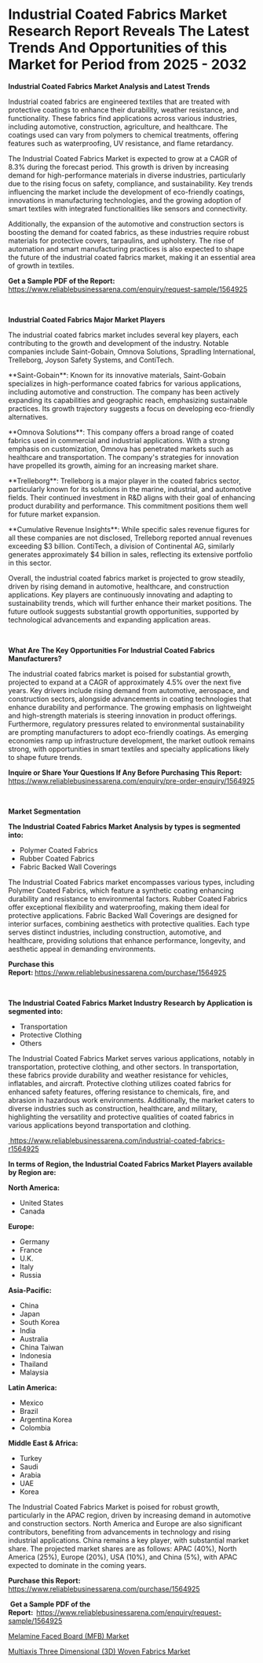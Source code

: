 <p><h1>Industrial Coated Fabrics Market Research Report Reveals The Latest Trends And Opportunities of this Market for Period from 2025 - 2032</h1></p><p><strong>Industrial Coated Fabrics Market Analysis and Latest Trends</strong></p>
<p><p>Industrial coated fabrics are engineered textiles that are treated with protective coatings to enhance their durability, weather resistance, and functionality. These fabrics find applications across various industries, including automotive, construction, agriculture, and healthcare. The coatings used can vary from polymers to chemical treatments, offering features such as waterproofing, UV resistance, and flame retardancy.</p><p>The Industrial Coated Fabrics Market is expected to grow at a CAGR of 8.3% during the forecast period. This growth is driven by increasing demand for high-performance materials in diverse industries, particularly due to the rising focus on safety, compliance, and sustainability. Key trends influencing the market include the development of eco-friendly coatings, innovations in manufacturing technologies, and the growing adoption of smart textiles with integrated functionalities like sensors and connectivity.</p><p>Additionally, the expansion of the automotive and construction sectors is boosting the demand for coated fabrics, as these industries require robust materials for protective covers, tarpaulins, and upholstery. The rise of automation and smart manufacturing practices is also expected to shape the future of the industrial coated fabrics market, making it an essential area of growth in textiles.</p></p>
<p><strong>Get a Sample PDF of the Report:&nbsp;</strong> <a href="https://www.reliablebusinessarena.com/enquiry/request-sample/1564925?utm_campaign=1420&utm_medium=2&utm_source=Github&utm_content=ia&utm_term=02042025&utm_id=industrial-coated-fabrics">https://www.reliablebusinessarena.com/enquiry/request-sample/1564925</a></p>
<p>&nbsp;</p>
<p><strong>Industrial Coated Fabrics Major Market Players</strong></p>
<p><p>The industrial coated fabrics market includes several key players, each contributing to the growth and development of the industry. Notable companies include Saint-Gobain, Omnova Solutions, Spradling International, Trelleborg, Joyson Safety Systems, and ContiTech.</p><p>**Saint-Gobain**: Known for its innovative materials, Saint-Gobain specializes in high-performance coated fabrics for various applications, including automotive and construction. The company has been actively expanding its capabilities and geographic reach, emphasizing sustainable practices. Its growth trajectory suggests a focus on developing eco-friendly alternatives.</p><p>**Omnova Solutions**: This company offers a broad range of coated fabrics used in commercial and industrial applications. With a strong emphasis on customization, Omnova has penetrated markets such as healthcare and transportation. The company's strategies for innovation have propelled its growth, aiming for an increasing market share.</p><p>**Trelleborg**: Trelleborg is a major player in the coated fabrics sector, particularly known for its solutions in the marine, industrial, and automotive fields. Their continued investment in R&D aligns with their goal of enhancing product durability and performance. This commitment positions them well for future market expansion.</p><p>**Cumulative Revenue Insights**: While specific sales revenue figures for all these companies are not disclosed, Trelleborg reported annual revenues exceeding $3 billion. ContiTech, a division of Continental AG, similarly generates approximately $4 billion in sales, reflecting its extensive portfolio in this sector.</p><p>Overall, the industrial coated fabrics market is projected to grow steadily, driven by rising demand in automotive, healthcare, and construction applications. Key players are continuously innovating and adapting to sustainability trends, which will further enhance their market positions. The future outlook suggests substantial growth opportunities, supported by technological advancements and expanding application areas.</p></p>
<p>&nbsp;</p>
<p><strong>What Are The Key Opportunities For Industrial Coated Fabrics Manufacturers?</strong></p>
<p><p>The industrial coated fabrics market is poised for substantial growth, projected to expand at a CAGR of approximately 4.5% over the next five years. Key drivers include rising demand from automotive, aerospace, and construction sectors, alongside advancements in coating technologies that enhance durability and performance. The growing emphasis on lightweight and high-strength materials is steering innovation in product offerings. Furthermore, regulatory pressures related to environmental sustainability are prompting manufacturers to adopt eco-friendly coatings. As emerging economies ramp up infrastructure development, the market outlook remains strong, with opportunities in smart textiles and specialty applications likely to shape future trends.</p></p>
<p><strong>Inquire or Share Your Questions If Any Before Purchasing This Report:</strong> <a href="https://www.reliablebusinessarena.com/enquiry/pre-order-enquiry/1564925?utm_campaign=1420&utm_medium=2&utm_source=Github&utm_content=ia&utm_term=02042025&utm_id=industrial-coated-fabrics">https://www.reliablebusinessarena.com/enquiry/pre-order-enquiry/1564925</a></p>
<p>&nbsp;</p>
<p><strong>Market Segmentation</strong></p>
<p><strong>The Industrial Coated Fabrics Market Analysis by types is segmented into:</strong></p>
<p><ul><li>Polymer Coated Fabrics</li><li>Rubber Coated Fabrics</li><li>Fabric Backed Wall Coverings</li></ul></p>
<p><p>The Industrial Coated Fabrics market encompasses various types, including Polymer Coated Fabrics, which feature a synthetic coating enhancing durability and resistance to environmental factors. Rubber Coated Fabrics offer exceptional flexibility and waterproofing, making them ideal for protective applications. Fabric Backed Wall Coverings are designed for interior surfaces, combining aesthetics with protective qualities. Each type serves distinct industries, including construction, automotive, and healthcare, providing solutions that enhance performance, longevity, and aesthetic appeal in demanding environments.</p></p>
<p><strong>Purchase this Report:&nbsp;</strong><a href="https://www.reliablebusinessarena.com/purchase/1564925?utm_campaign=1420&utm_medium=2&utm_source=Github&utm_content=ia&utm_term=02042025&utm_id=industrial-coated-fabrics">https://www.reliablebusinessarena.com/purchase/1564925</a></p>
<p>&nbsp;</p>
<p><strong>The Industrial Coated Fabrics Market Industry Research by Application is segmented into:</strong></p>
<p><ul><li>Transportation</li><li>Protective Clothing</li><li>Others</li></ul></p>
<p><p>The Industrial Coated Fabrics Market serves various applications, notably in transportation, protective clothing, and other sectors. In transportation, these fabrics provide durability and weather resistance for vehicles, inflatables, and aircraft. Protective clothing utilizes coated fabrics for enhanced safety features, offering resistance to chemicals, fire, and abrasion in hazardous work environments. Additionally, the market caters to diverse industries such as construction, healthcare, and military, highlighting the versatility and protective qualities of coated fabrics in various applications beyond transportation and clothing.</p></p>
<p><a href="https://www.reliablebusinessarena.com/industrial-coated-fabrics-r1564925?utm_campaign=1420&utm_medium=2&utm_source=Github&utm_content=ia&utm_term=02042025&utm_id=industrial-coated-fabrics">&nbsp;https://www.reliablebusinessarena.com/industrial-coated-fabrics-r1564925</a></p>
<p><strong>In terms of Region, the Industrial Coated Fabrics Market Players available by Region are:</strong></p>
<p>
    <p> <strong> North America: </strong>
        <ul>
            <li>United States</li>
            <li>Canada</li>
        </ul>
        </p> 
    <p> <strong> Europe: </strong>
        <ul>
            <li>Germany</li>
            <li>France</li>
            <li>U.K.</li>
            <li>Italy</li>
            <li>Russia</li>
        </ul>
        </p> 
    <p> <strong> Asia-Pacific: </strong>
        <ul>
            <li>China</li>
            <li>Japan</li>
            <li>South Korea</li>
            <li>India</li>
            <li>Australia</li>
            <li>China Taiwan</li>
            <li>Indonesia</li>
            <li>Thailand</li>
            <li>Malaysia</li>
        </ul>
        </p> 
    <p> <strong> Latin America: </strong>
        <ul>
            <li>Mexico</li>
            <li>Brazil</li>
            <li>Argentina Korea</li>
            <li>Colombia</li>
        </ul>
        </p> 
    <p> <strong> Middle East & Africa: </strong>
        <ul>
            <li>Turkey</li>
            <li>Saudi</li>
            <li>Arabia</li>
            <li>UAE</li>
            <li>Korea</li>
        </ul>
    </p>
    </p>
<p><p>The Industrial Coated Fabrics Market is poised for robust growth, particularly in the APAC region, driven by increasing demand in automotive and construction sectors. North America and Europe are also significant contributors, benefiting from advancements in technology and rising industrial applications. China remains a key player, with substantial market share. The projected market shares are as follows: APAC (40%), North America (25%), Europe (20%), USA (10%), and China (5%), with APAC expected to dominate in the coming years.</p></p>
<p><strong>Purchase this Report: </strong><a href="https://www.reliablebusinessarena.com/purchase/1564925?utm_campaign=1420&utm_medium=2&utm_source=Github&utm_content=ia&utm_term=02042025&utm_id=industrial-coated-fabrics">https://www.reliablebusinessarena.com/purchase/1564925</a></p>
<p>&nbsp;<strong>Get a Sample PDF of the Report:&nbsp;&nbsp;</strong><a href="https://www.reliablebusinessarena.com/enquiry/request-sample/1564925?utm_campaign=1420&utm_medium=2&utm_source=Github&utm_content=ia&utm_term=02042025&utm_id=industrial-coated-fabrics">https://www.reliablebusinessarena.com/enquiry/request-sample/1564925</a></p>
<p><strong></strong></p>
<p><p><a href="https://github.com/baetahassaz6/Market-Research-Report-List-1/blob/main/melamine-faced-board-mfb-market.md?utm_campaign=1420&utm_medium=2&utm_source=Github&utm_content=ia&utm_term=02042025&utm_id=industrial-coated-fabrics">Melamine Faced Board (MFB) Market</a></p><p><a href="https://github.com/castoriffic/Market-Research-Report-List-6/blob/main/multiaxis-three-dimensional-3d-woven-fabrics-market.md?utm_campaign=1420&utm_medium=2&utm_source=Github&utm_content=ia&utm_term=02042025&utm_id=industrial-coated-fabrics">Multiaxis Three Dimensional (3D) Woven Fabrics Market</a></p></p>